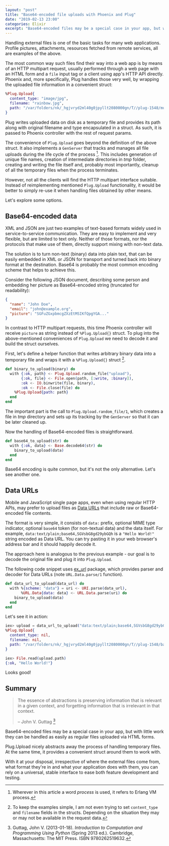 ```yaml
---
layout: "post"
title: "Base64-encoded file uploads with Phoenix and Plug"
date: "2019-02-13 23:00"
categories: Elixir
excerpt: "Base64-encoded files may be a special case in your app, but with the help of Plug.Upload they can be handled as easily as regular files uploaded via HTML forms."
---
```


Handling external files is one of the basic tasks for many web applications. Profile pictures, attachments, resources fetched from remote services, all are examples of the above.

The most common way such files find their way into a web app is by means of an HTTP multipart request, usually performed through a web page with an HTML form and a `file` input tag or a client using app's HTTP API directly. Phoenix and, more specifically, Plug handles those very well, by wrapping the uploaded file information in a convenient struct:

```elixir
%Plug.Upload{
  content_type: "image/jpg",
  filename: "rainbow.jpg",
  path: "/var/folders/nk/_hgjvryd2ml40g0jpyllt2080000gn/T//plug-1548/multipart-440190-911831-1"
}
```

Plug writes uploaded data on disk as a temporary file and provides its path along with original filename and type encapsulated in a struct. As such, it is passed to Phoenix controller with the rest of request params.

The convenience of `Plug.Upload` goes beyond the definition of the above struct. It also implements a `GenServer` that tracks and manages all file uploads during the life cycle of the process [^1]. This includes generation of unique file names, creation of intermediate directories in _tmp_ folder, creating and writing the file itself and, probably most importantly, cleanup of all the temporary files when the process terminates.

However, not all the clients will find the HTTP multipart interface suitable. Instead of reimplementing mentioned `Plug.Upload` functionality, it would be better to simply re-use it when handling files obtained by other means.

Let's explore some options.

## Base64-encoded data

XML and JSON are just two examples of text-based formats widely used in service-to-service communication. They are easy to implement and very flexible, but are limited to text only. Neither of those formats, nor the protocols that make use of them, directly support mixing with non-text data.

The solution is to turn non-text (binary) data into plain text, that can be easily embedded in XML or JSON for transport and turned back into binary format at the destination. Base64 is probably the most common encoding scheme that helps to achieve this.

Consider the following JSON document, describing some person and embedding her picture as Base64-encoded string (truncated for readability):

```json
{
  "name": "John Doe",
  "email": "john@example.org",
  "picture": "SGFuZGxpbmcgZXzEtMSIKfQpgYGA..."
}
```

In contrast to HTTP multipart requests, this time Phoenix controller will receive `picture` as string instead of `%Plug.Upload{}` struct. To plug into the above-mentioned conveniences of `Plug.Upload` we need to decode it and build the struct ourselves.

First, let's define a helper function that writes arbitrary binary data into a temporary file and wraps it with a `%Plug.Upload{}` struct [^2].

```elixir
def binary_to_upload(binary) do
  with {:ok, path} <- Plug.Upload.random_file("upload"),
       {:ok, file} <- File.open(path, [:write, :binary]),
       :ok <- IO.binwrite(file, binary),
       :ok <- File.close(file) do
    %Plug.Upload{path: path}
  end
end
```

The important part is the call to `Plug.Upload.random_file/1`, which creates a file in _tmp_ directory and sets up its tracking by the `GenServer` so that it can be later cleaned up.

Now the handling of Base64-encoded files is straightforward.

```elixir
def base64_to_upload(str) do
  with {:ok, data} <- Base.decode64(str) do
    binary_to_upload(data)
  end
end
```

Base64 encoding is quite common, but it's not the only alternative. Let's see another one.

## Data URLs

Mobile and JavaScript single page apps, even when using regular HTTP APIs, may prefer to upload files as [Data URLs](https://developer.mozilla.org/en-US/docs/Web/HTTP/Basics_of_HTTP/Data_URIs) that include raw or Base64-encoded file contents.

The format is very simple, it consists of `data:` prefix, optional MIME type indicator, optional `base64` token (for non-textual data) and the data itself. For example, `data:text/plain;base64,SGVsbG8gd29ybGQh` is a `"Hello World!"` string encoded as Data URL. You can try pasting it in your web browser's address bar and it should happily decode it.

The approach here is analogous to the previous example - our goal is to decode the original file and plug it into `Plug.Upload`.

The following code snippet uses [ex_url](https://hex.pm/packages/ex_url) package, which provides parser and decoder for Data URLs (note `URL.Data.parse/1` function).

```elixir
def data_url_to_upload(data_url) do
  with %{scheme: "data"} = uri <- URI.parse(data_url),
       %URL.Data{data: data} <- URL.Data.parse(uri) do
    binary_to_upload(data)
  end
end
```

Let's see it in action:

```elixir
iex> upload = data_url_to_upload("data:text/plain;base64,SGVsbG8gd29ybGQh")
%Plug.Upload{
  content_type: nil,
  filename: nil,
  path: "/var/folders/nk/_hgjvryd2ml40g0jpyllt2080000gn/T//plug-1548/base64-data-1548887956-746460942629208-8"
}

iex> File.read(upload.path)
{:ok, "Hello World!"}
```

Looks good!

## Summary

> The essence of abstractions is preserving information that is relevant in a given context, and forgetting information that is irrelevant in that context.
>
> – John V. Guttag [^3]

Base64-encoded files may be a special case in your app, but with little work they can be handled as easily as regular files uploaded via HTML forms.

Plug.Upload nicely abstracts away the process of handling temporary files. At the same time, it provides a convenient struct around them to work with.

With it at your disposal, irrespective of where the external files come from, what format they're in and what your application does with them, you can rely on a universal, stable interface to ease both feature development and testing.

[^1]: Wherever in this article a word _process_ is used, it refers to Erlang VM process.

[^2]: To keep the examples simple, I am not even trying to set `content_type` and `filename` fields in the structs. Depending on the situation they may or may not be available in the request data.

[^3]: Guttag, John V. (2013-01-18). _Introduction to Computation and Programming Using Python_ (Spring 2013 ed.). Cambridge, Massachusetts: The MIT Press. ISBN 9780262519632.

